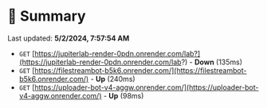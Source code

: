 # 📖 Summary
Last updated: **5/2/2024, 7:57:54 AM**

- `GET` [https://jupiterlab-render-0pdn.onrender.com/lab?](https://jupiterlab-render-0pdn.onrender.com/lab?) - **Down** (135ms)
- `GET` [https://filestreambot-b5k6.onrender.com/](https://filestreambot-b5k6.onrender.com/) - **Up** (240ms)
- `GET` [https://uploader-bot-v4-aggw.onrender.com/](https://uploader-bot-v4-aggw.onrender.com/) - **Up** (98ms)
